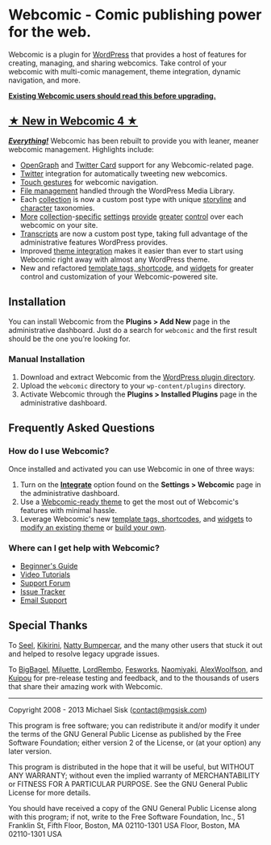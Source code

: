 # Webcomic - Comic publishing power for the web.

Webcomic is a plugin for [WordPress](http://wordpress.org) that provides a host of features for creating, managing, and sharing webcomics. Take control of your webcomic with multi-comic management, theme integration, dynamic navigation, and more.

[**Existing Webcomic users should read this before upgrading.**](http://github.com/mgsisk/webcomic/wiki/Upgrading)

## [★ New in Webcomic 4 ★](http://vimeo.com/channels/webcomic)

[_**Everything!**_](http://github.com/mgsisk/webcomic/wiki) Webcomic has been rebuilt to provide you with leaner, meaner webcomic management. Highlights include:

- [OpenGraph](http://ogp.me) and [Twitter Card](http://dev.twitter.com/docs/cards) support for any Webcomic-related page.
- [Twitter](http://twitter.com) integration for automatically tweeting new webcomics.
- [Touch gestures](http://github.com/mgsisk/webcomic/wiki/Touch-Gestures) for webcomic navigation.
- [File management](http://github.com/mgsisk/webcomic/wiki/Media) handled through the WordPress Media Library.
- Each [collection](http://github.com/mgsisk/webcomic/wiki/Webcomic-Collections) is now a custom post type with unique [storyline](http://github.com/mgsisk/webcomic/wiki/Storylines) and [character](http://github.com/mgsisk/webcomic/wiki/Characters) taxonomies.
- [More](http://github.com/mgsisk/webcomic/wiki/General-Settings) [collection](http://github.com/mgsisk/webcomic/wiki/Transcript-Settings)-[specific](http://github.com/mgsisk/webcomic/wiki/Commerce-Settings) [settings](http://github.com/mgsisk/webcomic/wiki/Access-Settings) [provide](http://github.com/mgsisk/webcomic/wiki/Post-Settings) [greater](http://github.com/mgsisk/webcomic/wiki/Permalink-Settings) [control](http://github.com/mgsisk/webcomic/wiki/Twitter-Settings) over each webcomic on your site.
- [Transcripts](http://github.com/mgsisk/webcomic/wiki/Transcripts) are now a custom post type, taking full advantage of the administrative features WordPress provides.
- Improved [theme integration](http://github.com/mgsisk/webcomic/wiki/Configuring) makes it easier than ever to start using Webcomic right away with almost any WordPress theme.
- New and refactored [template tags, shortcode](http://github.com/mgsisk/webcomic/wiki/Template-Tags-and-Shortcodes), and [widgets](http://github.com/mgsisk/webcomic/wiki/Widgets) for greater control and customization of your Webcomic-powered site.

## Installation

You can install Webcomic from the **Plugins > Add New** page in the administrative dashboard. Just do a search for `webcomic` and the first result should be the one you're looking for.

### Manual Installation

1. Download and extract Webcomic from the [WordPress plugin directory](http://wordpress.org/extend/plugins/webcomic).
2. Upload the `webcomic` directory to your `wp-content/plugins` directory.
3. Activate Webcomic through the **Plugins > Installed Plugins** page in the administrative dashboard.

## Frequently Asked Questions

### How do I use Webcomic?

Once installed and activated you can use Webcomic in one of three ways:

1. Turn on the [**Integrate**](http://github.com/mgsisk/webcomic/wiki/Configuring) option found on the **Settings > Webcomic** page in the administrative dashboard.
2. Use a [Webcomic-ready theme](http://webcomic.nu) to get the most out of Webcomic's features with minimal hassle.
3. Leverage Webcomic's new [template tags, shortcodes](http://github.com/mgsisk/webcomic/wiki/Template-Tags-and-Shortcodes), and [widgets](http://github.com/mgsisk/webcomic/wiki/Widgets) to [modify an existing theme](http://wordpress.org/extend/themes) or [build your own](http://codex.wordpress.org/Theme_Development).

### Where can I get help with Webcomic?

- [Beginner's Guide](http://github.com/mgsisk/webcomic/wiki)
- [Video Tutorials](http://vimeo.com/channels/webcomic)
- [Support Forum](http://groups.google.com/d/forum/webcomicnu)
- [Issue Tracker](http://github.com/mgsisk/webcomic/issues)
- [Email Support](mailto:support@webcomic.nu)

## Special Thanks

To [Seel](http://twitter.com/webcrumblick), [Kikirini](http://twitter.com/Kikirini), [Natty Bumpercar](http://twitter.com/nattybumpercar), and the many other users that stuck it out and helped to resolve legacy upgrade issues.

To [BigBagel](http://twitter.com/DrPotatoMonster), [Miluette](http://twitter.com/miluette), [LordRembo](http://twitter.com/lordrembo), [Fesworks](http://twitter.com/fesworks), [Naomiyaki](http://twitter.com/naomiyaki), [AlexWoolfson](http://twitter.com/alexwoolfson), and [Kuipou](http://twitter.com/kuipou) for pre-release testing and feedback, and to the thousands of users that share their amazing work with Webcomic.

---

Copyright 2008 - 2013 Michael Sisk (contact@mgsisk.com)

This program is free software; you can redistribute it and/or modify it under the terms of the GNU General Public License as published by the Free Software Foundation; either version 2 of the License, or (at your option) any later version.

This program is distributed in the hope that it will be useful, but WITHOUT ANY WARRANTY; without even the implied warranty of MERCHANTABILITY or FITNESS FOR A PARTICULAR PURPOSE. See the GNU General Public License for more details.

You should have received a copy of the GNU General Public License along with this program; if not, write to the Free Software Foundation, Inc., 51 Franklin St, Fifth Floor, Boston, MA 02110-1301 USA Floor, Boston, MA 02110-1301 USA